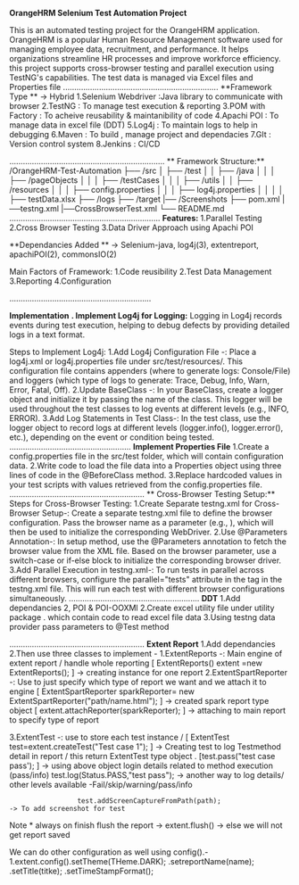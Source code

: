 **OrangeHRM Selenium Test Automation Project**

This is an automated testing project for the OrangeHRM application. OrangeHRM is a popular Human Resource Management software used for managing employee data, recruitment, and performance. It helps organizations streamline HR processes and improve workforce efficiency. this project supports cross-browser testing and parallel execution using TestNG's capabilities. The test data is managed via Excel files and Properties file
.....................................................................
**Framework Type  **    -> Hybrid 
  1.Selenium Webdriver :Java library to communicate with browser
  2.TestNG             : To manage test execution & reporting 
  3.POM with Factory   : To acheive reusability & maintanibility of code
  4.Apachi POI         : To manage data in excel file (DDT)
  5.Log4j              : To maintain logs to help in debugging
  6.Maven              : To build , manage project and dependacies
  7.GIt                : Version control system
  8.Jenkins            : CI/CD

.....................................................................
 ** Framework Structure:**
  /OrangeHRM-Test-Automation
    ├── /src
    │   ├── /test
    │   │   ├── /java
    │   │   │   ├── /pageObjects
    │   │   │   ├── /testCases
    │   │   │   ├── /utils
    │   │   ├── /resources
    │   │   │   ├── config.properties
    │   │   │   ├── log4j.properties
    │   │   │   │   ├── testData.xlsx
    ├── /logs
    ├── /target
    |── /Screenshots
    ├── pom.xml
    |──testng.xml
    |──CrossBrowserTest.xml
    └── README.md
...................................................................
**Features:**
  1.Parallel Testing 
  2.Cross Browser Testing 
  3.Data Driver Approach using Apachi POI 
  
**Dependancies Added ** -> Selenium-java, log4j(3), extentreport, apachiPOI(2), commonsIO(2)

Main Factors of Framework:
1.Code reusibility
2.Test Data Management
3.Reporting 
4.Configuration


...............................................................

**Implementation**
**. Implement Log4j for Logging:**
Logging in Log4j records events during test execution, helping to debug defects by providing detailed logs in a text format.

Steps to Implement Log4j:
1.Add Log4j Configuration File    -: Place a log4j.xml or log4j.properties file under src/test/resources/. This configuration file contains appenders (where to generate logs: Console/File) and loggers (which type of logs to generate: Trace, Debug, Info, Warn, Error, Fatal, Off).
2.Update BaseClass                -: In your BaseClass, create a logger object and initialize it by passing the name of the class. This logger will be used throughout the test classes to log events at different levels (e.g., INFO, ERROR).
3.Add Log Statements in Test Class-: In the test class, use the logger object to record logs at different levels (logger.info(), logger.error(), etc.), depending on the event or condition being tested.
......................................................
**Implement Properties File**
1.Create a config.properties file in the src/test folder, which will contain configuration data.
2.Write code to load the file data into a Properties object using three lines of code in the @BeforeClass method.
3.Replace hardcoded values in your test scripts with values retrieved from the config.properties file.
............................................................
** Cross-Browser Testing Setup:**
Steps for Cross-Browser Testing:
1.Create Separate testng.xml for Cross-Browser Setup-: Create a separate testng.xml file to define the browser configuration. Pass the browser name as a parameter (e.g., <parameter name="Browser" value="Chrome"/>), which will then be used to initialize the corresponding WebDriver.
2.Use @Parameters Annotation-: In setup method, use the @Parameters annotation to fetch the browser value from the XML file. Based on the browser parameter, use a switch-case or if-else block to initialize the corresponding browser driver.
3.Add Parallel Execution in testng.xml-: To run tests in parallel across different browsers, configure the parallel="tests" attribute in the <suite> tag in the testng.xml file. This will run each test with different browser configurations simultaneously.
..........................................................
**DDT**
1.Add dependancies 2, POI & POI-OOXMl
2.Create excel utility file under utility package . which contain code to read excel file data
3.Using testng data provider pass parameters to @Test method

............................................................
**Extent Report**
1.Add dependancies 
2.Then use three classes to implement -
 1.ExtentReports       -: Main engine of extent report / handle whole reporting 
                       [  ExtentReports() extent =new ExtentReports();  ]                              -> creating instance for one report
 2.ExtentSpartReporter  -: Use to just specify which type of report we want and we attach it to engine
                       [  ExtentSpartReporter sparkReporter= new ExtentSpartReporter("path/name.html");  ]   -> created spark report type object 
                       [   extent.attachReporter(sparkReporter);    ]                                        -> attaching to main report to specify type of report
                          
 3.ExtentTest          -: use to store each test instance / 
                      [ ExtentTest test=extent.createTest("Test case 1");   ]   -> Creating test to log Testmethod detail in report / this return ExtentTest type  object .
                      [test.pass("test case pass');                         ]   -> using above object login details related to method execution (pass/info)
                      test.log(Status.PASS,"test pass");                       -> another way to log details/ other levels available -Fail/skip/warning/pass/info


                     test.addScreenCaptureFromPath(path);                      -> To add screenshot for test

Note * always on finish flush the report ->  extent.flush()                   ->  else we will not get report saved 

We can do other configuration as well using config().-
  1.extent.config().setTheme(THeme.DARK);
                  .setreportName(name);
                  .setTitle(titke);
                  .setTimeStampFormat();



